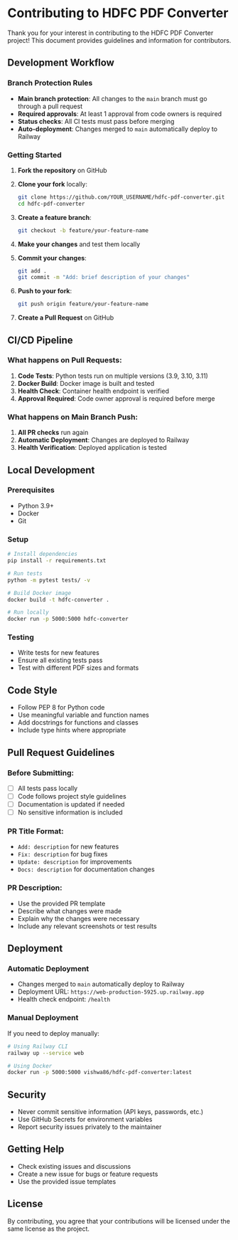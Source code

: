 # Contributing to HDFC PDF Converter

Thank you for your interest in contributing to the HDFC PDF Converter project! This document provides guidelines and information for contributors.

## Development Workflow

### Branch Protection Rules
- **Main branch protection**: All changes to the `main` branch must go through a pull request
- **Required approvals**: At least 1 approval from code owners is required
- **Status checks**: All CI tests must pass before merging
- **Auto-deployment**: Changes merged to `main` automatically deploy to Railway

### Getting Started

1. **Fork the repository** on GitHub
2. **Clone your fork** locally:
   ```bash
   git clone https://github.com/YOUR_USERNAME/hdfc-pdf-converter.git
   cd hdfc-pdf-converter
   ```

3. **Create a feature branch**:
   ```bash
   git checkout -b feature/your-feature-name
   ```

4. **Make your changes** and test them locally

5. **Commit your changes**:
   ```bash
   git add .
   git commit -m "Add: brief description of your changes"
   ```

6. **Push to your fork**:
   ```bash
   git push origin feature/your-feature-name
   ```

7. **Create a Pull Request** on GitHub

## CI/CD Pipeline

### What happens on Pull Requests:
1. **Code Tests**: Python tests run on multiple versions (3.9, 3.10, 3.11)
2. **Docker Build**: Docker image is built and tested
3. **Health Check**: Container health endpoint is verified
4. **Approval Required**: Code owner approval is required before merge

### What happens on Main Branch Push:
1. **All PR checks** run again
2. **Automatic Deployment**: Changes are deployed to Railway
3. **Health Verification**: Deployed application is tested

## Local Development

### Prerequisites
- Python 3.9+
- Docker
- Git

### Setup
```bash
# Install dependencies
pip install -r requirements.txt

# Run tests
python -m pytest tests/ -v

# Build Docker image
docker build -t hdfc-converter .

# Run locally
docker run -p 5000:5000 hdfc-converter
```

### Testing
- Write tests for new features
- Ensure all existing tests pass
- Test with different PDF sizes and formats

## Code Style

- Follow PEP 8 for Python code
- Use meaningful variable and function names
- Add docstrings for functions and classes
- Include type hints where appropriate

## Pull Request Guidelines

### Before Submitting:
- [ ] All tests pass locally
- [ ] Code follows project style guidelines
- [ ] Documentation is updated if needed
- [ ] No sensitive information is included

### PR Title Format:
- `Add: description` for new features
- `Fix: description` for bug fixes
- `Update: description` for improvements
- `Docs: description` for documentation changes

### PR Description:
- Use the provided PR template
- Describe what changes were made
- Explain why the changes were necessary
- Include any relevant screenshots or test results

## Deployment

### Automatic Deployment
- Changes merged to `main` automatically deploy to Railway
- Deployment URL: `https://web-production-5925.up.railway.app`
- Health check endpoint: `/health`

### Manual Deployment
If you need to deploy manually:
```bash
# Using Railway CLI
railway up --service web

# Using Docker
docker run -p 5000:5000 vishwa86/hdfc-pdf-converter:latest
```

## Security

- Never commit sensitive information (API keys, passwords, etc.)
- Use GitHub Secrets for environment variables
- Report security issues privately to the maintainer

## Getting Help

- Check existing issues and discussions
- Create a new issue for bugs or feature requests
- Use the provided issue templates

## License

By contributing, you agree that your contributions will be licensed under the same license as the project.
